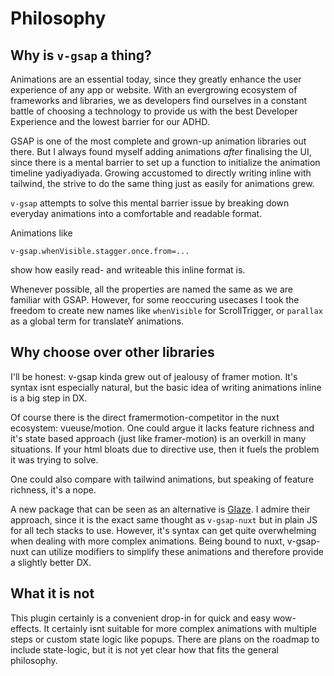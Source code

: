 # Philosophy

## Why is `v-gsap` a thing?

Animations are an essential today, since they greatly enhance the user experience of any app or website. With an evergrowing ecosystem of frameworks and libraries, we as developers find ourselves in a constant battle of choosing a technology to provide us with the best Developer Experience and the lowest barrier for our ADHD.

GSAP is one of the most complete and grown-up animation libraries out there. But I always found myself adding animations _after_ finalising the UI, since there is a mental barrier to set up a function to initialize the animation timeline yadiyadiyada.
Growing accustomed to directly writing inline with tailwind, the strive to do the same thing just as easily for animations grew.

`v-gsap` attempts to solve this mental barrier issue by breaking down everyday animations into a comfortable and readable format.

Animations like

```
v-gsap.whenVisible.stagger.once.from=...
```

show how easily read- and writeable this inline format is.

Whenever possible, all the properties are named the same as we are familiar with GSAP. However, for some reoccuring usecases I took the freedom to create new names like `whenVisible` for ScrollTrigger, or `parallax` as a global term for translateY animations.

## Why choose over other libraries

I'll be honest: v-gsap kinda grew out of jealousy of framer motion. It's syntax isnt especially natural, but the basic idea of writing animations inline is a big step in DX.

Of course there is the direct framermotion-competitor in the nuxt ecosystem: vueuse/motion. One could argue it lacks feature richness and it's state based approach (just like framer-motion) is an overkill in many situations. If your html bloats due to directive use, then it fuels the problem it was trying to solve.

One could also compare with tailwind animations, but speaking of feature richness, it's a nope.

A new package that can be seen as an alternative is [Glaze](https://glaze.dev). I admire their approach, since it is the exact same thought as `v-gsap-nuxt` but in plain JS for all tech stacks to use. However, it's syntax can get quite overwhelming when dealing with more complex animations. Being bound to nuxt, v-gsap-nuxt can utilize modifiers to simplify these animations and therefore provide a slightly better DX.

## What it is not

This plugin certainly is a convenient drop-in for quick and easy wow-effects. It certainly isnt suitable for more complex animations with multiple steps or custom state logic like popups. There are plans on the roadmap to include state-logic, but it is not yet clear how that fits the general philosophy.
